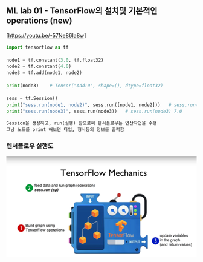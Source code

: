 ## ML lab 01 - TensorFlow의 설치및 기본적인 operations (new)
[https://youtu.be/-57Ne86Ia8w]

```py
import tensorflow as tf

node1 = tf.constant(3.0, tf.float32)
node2 = tf.constant(4.0)
node3 = tf.add(node1, node2)

print(node3)    # Tensor("Add:0", shape=(), dtype=float32)

sess = tf.Session()
print("sess.run(node1, node2)", sess.run([node1, node2]))   # sess.run(node1, node2) [3.0, 4.0]
print("sess.run(node3)", sess.run(node3))   # sess.run(node3) 7.0
```

    Session을 생성하고, run(실행) 함으로써 텐서플로우는 연산작업을 수행
    그냥 노드를 print 해보면 타입, 형식등의 정보를 출력함

### 텐서플로우 실행도


![실행도](img/lab01-01.png)

